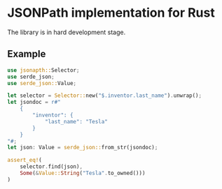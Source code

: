 # JSONPath implementation for Rust

The library is in hard development stage.


## Example

```rust
use jsonapth::Selector;
use serde_json;
use serde_json::Value;

let selector = Selector::new("$.inventor.last_name").unwrap();
let jsondoc = r#"
    {
        "inventor": {
            "last_name": "Tesla"
        }
    }
"#;
let json: Value = serde_json::from_str(jsondoc);

assert_eq!(
    selector.find(json),
    Some(&Value::String("Tesla".to_owned()))
)
```

